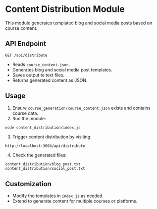 # Content Distribution Module

This module generates templated blog and social media posts based on course content.

## API Endpoint

`GET /api/distribute`

- Reads `course_content.json`.
- Generates blog and social media post templates.
- Saves output to text files.
- Returns generated content as JSON.

## Usage

1. Ensure `course_generation/course_content.json` exists and contains course data.
2. Run the module:

```bash
node content_distribution/index.js
```

3. Trigger content distribution by visiting:

```
http://localhost:3004/api/distribute
```

4. Check the generated files:

```
content_distribution/blog_post.txt
content_distribution/social_post.txt
```

## Customization

- Modify the templates in `index.js` as needed.
- Extend to generate content for multiple courses or platforms.
